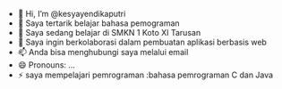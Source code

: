 - 👋 Hi, I’m @kesyayendikaputri
- 👀 Saya tertarik belajar bahasa pemograman 
- 🌱 Saya sedang belajar di SMKN 1 Koto XI Tarusan
- 💞️ Saya ingin berkolaborasi dalam pembuatan aplikasi berbasis web
- 📫 Anda bisa menghubungi saya melalui email
- 😄 Pronouns: ...
- ⚡ saya mempelajari pemrograman :bahasa pemrograman C dan Java

<!---
kesyayendikaputri/kesyayendikaputri is a ✨ special ✨ repository because its `README.md` (this file) appears on your GitHub profile.
You can click the Preview link to take a look at your changes.
--->
